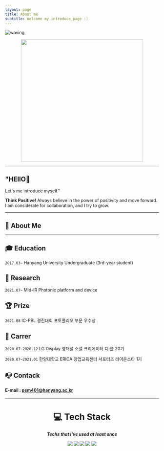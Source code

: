 ```yaml
---
layout: page
title: About me
subtitle: Welcome my introduce_page :)
---
```


![waving](https://capsule-render.vercel.app/api?type=waving&height=200&text=Park%20seoungmin&fontAlign=50&fontAlignY=40&color=gradient)

<p align="center"><img src="https://user-images.githubusercontent.com/74344434/132600680-305e9b05-ae38-4f10-8175-539f14431c12.jpg" width="400"></p>

---


## "HEllO👋 
Let's me introduce myself."

**Think Positive!** Always believe in the power of positivity and move forward.
I am considerate for collaboration, and I try to grow.

---

## **👩 About Me**
  
---

## **🎓 Education**

`2017.03~` Hanyang University Undergraduate (3rd-year student)


## **📝 Research** 

`2021.07~` Mid-IR Photonic platform and device

## **🏆 Prize**

`2021.08` IC-PBL 경진대회 포토폴리오 부문 우수상

## **📑 Carrer**

`2020.07~2020.12` LG Display 영채널 소셜 크리에이터 디:플 20기

`2020.07~2021.01` 한양대학교 ERICA 창업교육센터 서포터즈 라이온스타 1기

## **📭 Contack** 
#### E-mail : psm401@hanyang.ac.kr
---

<center>

<h1> 💻 Tech Stack
<h5><dl> Techs that I've used at least once</dl>
  
<img src="https://img.shields.io/badge/Python-3766AB?style=flat-square&logo=Python&logoColor=white"/>
<img src="https://img.shields.io/badge/HTML5-E34F26?style=flat-square&logo=html5&logoColor=white"/>
<img src="https://img.shields.io/badge/CSS-1572B6?style=flat-square&logo=css3&logoColor=white"/>
<img src="https://img.shields.io/badge/Java-007396?style=flat-square&logo=JAVA&logoColor=white"/>
<img src="https://img.shields.io/badge/JavaScript-F7DF1E?style=flat-square&logo=JAVASCRIPT&logoColor=white"/>


